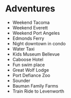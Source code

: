 # Adventures

- Weekend Tacoma
- Weekend Everett
- Weekend Port Angeles
- Edmonds Ferry
- Night downtown in condo
- Water Taxi
- Kids Museum Bellevue
- Caboose Hotel
- Fun swim place
- Great Wolf Lodge
- Port Defiance Zoo
- Sounder
- Bauman Family Farms
- Train Ride to Levenworth

